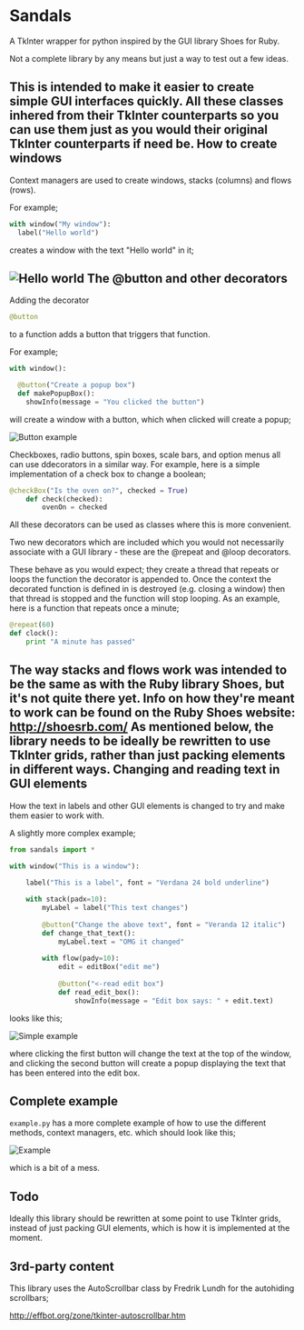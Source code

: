 # Sandals
A TkInter wrapper for python inspired by the GUI library Shoes for Ruby.

Not a complete library by any means but just a way to test out a few ideas.

This is intended to make it easier to create simple GUI interfaces quickly. All these classes inhered from their TkInter counterparts so you can use them just as you would their original TkInter counterparts if need be.
How to create windows
--

Context managers are used to create windows, stacks (columns) and flows (rows).

For example;

```python
with window("My window"):
  label("Hello world")
```
creates a window with the text "Hello world" in it;

![Hello world](https://raw.githubusercontent.com/georgewalton/Sandals/master/example%20images/helloworld.png "Hello world")
The @button and other decorators
--

Adding the decorator 
```python 
@button 
```
to a function adds a button that triggers that function.

For example;
```python
with window():

  @button("Create a popup box")
  def makePopupBox():
    showInfo(message = "You clicked the button")
```

will create a window with a button, which when clicked will create a popup;

![Button example](https://raw.githubusercontent.com/georgewalton/Sandals/master/example%20images/buttonexample.png "Button example")

Checkboxes, radio buttons, spin boxes, scale bars, and option menus all can use ddecorators in a similar way. For example, here is a simple implementation of a check box to change a boolean; 

```python
@checkBox("Is the oven on?", checked = True)
	def check(checked):
		ovenOn = checked
```

All these decorators can be used as classes where this is more convenient.

Two new decorators which are included which you would not necessarily associate with a GUI library - these are the @repeat and @loop decorators.

These behave as you would expect; they create a thread that repeats or loops the function the decorator is appended to. Once the context the decorated function is defined in is destroyed (e.g. closing a window) then that thread is stopped and the function will stop looping. As an example, here is a function that repeats once a minute;

```python
@repeat(60)
def clock():
	print "A minute has passed"
```

The way stacks and flows work was intended to be the same as with the Ruby library Shoes, but it's not quite there yet.
Info on how they're meant to work can be found on the Ruby Shoes website: http://shoesrb.com/
As mentioned below, the library needs to be ideally be rewritten to use TkInter grids, rather than just packing elements in different ways.
Changing and reading text in GUI elements
--

How the text in labels and other GUI elements is changed to try and make them easier to work with.

A slightly more complex example;

```python
from sandals import *

with window("This is a window"):

	label("This is a label", font = "Verdana 24 bold underline")
	
	with stack(padx=10):
		myLabel = label("This text changes")
		
		@button("Change the above text", font = "Veranda 12 italic")
		def change_that_text():
			myLabel.text = "OMG it changed"
			
		with flow(pady=10):
			edit = editBox("edit me")
			
			@button("<-read edit box")
			def read_edit_box():
				showInfo(message = "Edit box says: " + edit.text)
```

looks like this;

![Simple example](https://raw.githubusercontent.com/georgewalton/Sandals/master/example%20images/simpleexample.png "Simple example")

where clicking the first button will change the text at the top of the window, and clicking the second button will create a popup displaying the text that has been entered into the edit box.

Complete example
--

`example.py` has a more complete example of how to use the different methods, context managers, etc. which should look like this;

![Example](https://raw.githubusercontent.com/georgewalton/Sandals/master/example%20images/example.png "Example")

which is a bit of a mess.

Todo
--
Ideally this library should be rewritten at some point to use TkInter grids, instead of just packing GUI elements, which is how it is implemented at the moment.

3rd-party content
--

This library uses the AutoScrollbar class by Fredrik Lundh for the autohiding scrollbars;

http://effbot.org/zone/tkinter-autoscrollbar.htm
